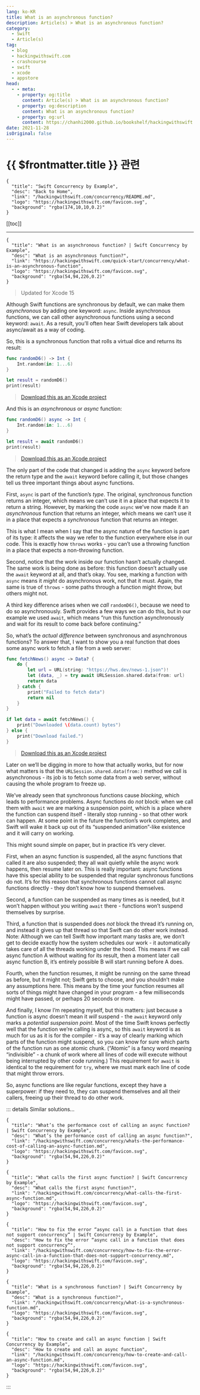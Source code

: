 ```yaml
---
lang: ko-KR
title: What is an asynchronous function?
description: Article(s) > What is an asynchronous function?
category:
  - Swift
  - Article(s)
tag: 
  - blog
  - hackingwithswift.com
  - crashcourse
  - swift
  - xcode
  - appstore
head:
  - - meta:
    - property: og:title
      content: Article(s) > What is an asynchronous function?
    - property: og:description
      content: What is an asynchronous function?
    - property: og:url
      content: https://chanhi2000.github.io/bookshelf/hackingwithswift.com/concurrency/what-is-an-asynchronous-function.html
date: 2021-11-28
isOriginal: false
---
```


# {{ $frontmatter.title }} 관련

```component VPCard
{
  "title": "Swift Concurrency by Example",
  "desc": "Back to Home",
  "link": "/hackingwithswift.com/concurrency/README.md",
  "logo": "https://hackingwithswift.com/favicon.svg",
  "background": "rgba(174,10,10,0.2)"
}
```

[[toc]]

---

```component VPCard
{
  "title": "What is an asynchronous function? | Swift Concurrency by Example",
  "desc": "What is an asynchronous function?",
  "link": "https://hackingwithswift.com/quick-start/concurrency/what-is-an-asynchronous-function", 
  "logo": "https://hackingwithswift.com/favicon.svg",
  "background": "rgba(54,94,226,0.2)"
}
```

> Updated for Xcode 15

Although Swift functions are synchronous by default, we can make them *asynchronous* by adding one keyword: `async`. Inside asynchronous functions, we can call other asynchronous functions using a second keyword: `await`. As a result, you’ll often hear Swift developers talk about async/await as a way of coding.

So, this is a synchronous function that rolls a virtual dice and returns its result:

```swift
func randomD6() -> Int {
    Int.random(in: 1...6)
}

let result = randomD6()
print(result)
```

> [<FontIcon icon="fas fa-file-zipper"/>Download this as an Xcode project](https://hackingwithswift.com/files/projects/concurrency/what-is-an-asynchronous-function-1.zip)

And this is an *asynchronous* or *async* function:

```swift
func randomD6() async -> Int {
    Int.random(in: 1...6)
}

let result = await randomD6()
print(result)
```

> [<FontIcon icon="fas fa-file-zipper"/>Download this as an Xcode project](https://hackingwithswift.com/files/projects/concurrency/what-is-an-asynchronous-function-2.zip)

The only part of the code that changed is adding the `async` keyword before the return type and the `await` keyword before calling it, but those changes tell us three important things about async functions.

First, `async` is part of the function’s *type*. The original, synchronous function returns an integer, which means we can’t use it in a place that expects it to return a string. However, by marking the code `async` we’ve now made it an *asynchronous* function that returns an integer, which means we can’t use it in a place that expects a *synchronous* function that returns an integer. 

This is what I mean when I say that the async nature of the function is part of its type: it affects the way we refer to the function everywhere else in our code. This is exactly how `throws` works - you can’t use a throwing function in a place that expects a non-throwing function.

Second, notice that the work inside our function hasn’t actually changed. The same work is being done as before: this function doesn’t actually use the `await` keyword at all, and that’s okay. You see, marking a function with `async` means it *might* do asynchronous work, not that it must. Again, the same is true of `throws` - some paths through a function might throw, but others might not.

A third key difference arises when we *call* `randomD6()`, because we need to do so asynchronously. Swift provides a few ways we can do this, but in our example we used `await`, which means “run this function asynchronously and wait for its result to come back before continuing.”

So, what’s the *actual difference* between synchronous and asynchronous functions? To answer that, I want to show you a real function that does some async work to fetch a file from a web server:

```swift
func fetchNews() async -> Data? {
    do {
        let url = URL(string: "https://hws.dev/news-1.json")!
        let (data, _) = try await URLSession.shared.data(from: url)
        return data
    } catch {
        print("Failed to fetch data")
        return nil
    }
}

if let data = await fetchNews() {
    print("Downloaded \(data.count) bytes")
} else {
    print("Download failed.")
}
```

> [<FontIcon icon="fas fa-file-zipper"/>Download this as an Xcode project](https://hackingwithswift.com/files/projects/concurrency/what-is-an-asynchronous-function-3.zip)

Later on we’ll be digging in more to how that actually works, but for now what matters is that the `URLSession.shared.data(from:)` method we call is asynchronous - its job is to fetch some data from a web server, without causing the whole program to freeze up.

We’ve already seen that synchronous functions cause *blocking*, which leads to performance problems. Async functions do *not* block: when we call them with `await` we are marking a suspension point, which is a place where the function can suspend itself - literally stop running - so that other work can happen. At some point in the future the function’s work completes, and Swift will wake it back up out of its “suspended animation”-like existence and it will carry on working.

This might sound simple on paper, but in practice it’s very clever.

First, when an async function is suspended, all the async functions that called it are also suspended; they all wait quietly while the async work happens, then resume later on. This is really important: async functions have this special ability to be suspended that regular synchronous functions do not. It’s for this reason that synchronous functions cannot call async functions directly - they don’t know how to suspend themselves.

Second, a function can be suspended as many times as is needed, but it won’t happen without you writing `await` there - functions won’t suspend themselves by surprise.

Third, a function that is suspended does *not* block the thread it’s running on, and instead it gives up that thread so that Swift can do other work instead. Note: Although we can tell Swift how important many tasks are, we don’t get to decide exactly how the system schedules our work - it automatically takes care of all the threads working under the hood. This means if we call async function A without waiting for its result, then a moment later call async function B, it’s entirely possible B will start running before A does.

Fourth, when the function resumes, it might be running on the same thread as before, but it might not; Swift gets to choose, and you shouldn’t make any assumptions here. This means by the time your function resumes all sorts of things might have changed in your program - a few milliseconds might have passed, or perhaps 20 seconds or more.

And finally, I know I’m repeating myself, but this matters: just because a function is async doesn’t mean it *will* suspend - the `await` keyword only marks a *potential suspension point*. Most of the time Swift knows perfectly well that the function we’re calling is async, so this `await` keyword is as much for us as it is for the compiler - it’s a way of clearly marking which parts of the function might suspend, so you can know for sure which parts of the function run as one atomic chunk. (“Atomic” is a fancy word meaning “indivisible” - a chunk of work where all lines of code will execute without being interrupted by other code running.) This requirement for `await` is identical to the requirement for `try`, where we must mark each line of code that might throw errors.

So, async functions are like regular functions, except they have a superpower: if they need to, they can suspend themselves and all their callers, freeing up their thread to do other work.

::: details Similar solutions…

```component VPCard
{
  "title": "What’s the performance cost of calling an async function? | Swift Concurrency by Example",
  "desc": "What’s the performance cost of calling an async function?",
  "link": "/hackingwithswift.com/concurrency/whats-the-performance-cost-of-calling-an-async-function.md",
  "logo": "https://hackingwithswift.com/favicon.svg",
  "background": "rgba(54,94,226,0.2)"
}
```

```component VPCard
{
  "title": "What calls the first async function? | Swift Concurrency by Example",
  "desc": "What calls the first async function?",
  "link": "/hackingwithswift.com/concurrency/what-calls-the-first-async-function.md",
  "logo": "https://hackingwithswift.com/favicon.svg",
  "background": "rgba(54,94,226,0.2)"
}
```

```component VPCard
{
  "title": "How to fix the error “async call in a function that does not support concurrency” | Swift Concurrency by Example",
  "desc": "How to fix the error “async call in a function that does not support concurrency”",
  "link": "/hackingwithswift.com/concurrency/how-to-fix-the-error-async-call-in-a-function-that-does-not-support-concurrency.md",
  "logo": "https://hackingwithswift.com/favicon.svg",
  "background": "rgba(54,94,226,0.2)"
}
```

```component VPCard
{
  "title": "What is a synchronous function? | Swift Concurrency by Example",
  "desc": "What is a synchronous function?",
  "link": "/hackingwithswift.com/concurrency/what-is-a-synchronous-function.md",
  "logo": "https://hackingwithswift.com/favicon.svg",
  "background": "rgba(54,94,226,0.2)"
}
```

```component VPCard
{
  "title": "How to create and call an async function | Swift Concurrency by Example",
  "desc": "How to create and call an async function",
  "link": "/hackingwithswift.com/concurrency/how-to-create-and-call-an-async-function.md",
  "logo": "https://hackingwithswift.com/favicon.svg",
  "background": "rgba(54,94,226,0.2)"
}
```

:::

